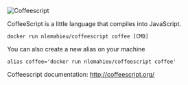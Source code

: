 ![Coffeescript](http://coffeescript.org/documentation/images/logo.png)

CoffeeScript is a little language that compiles into JavaScript.

```
docker run nlemahieu/coffeescript coffee [CMD]
```

You can also create a new alias on your machine

```
alias coffee='docker run nlemahieu/coffeescript coffee'
```

Coffeescript documentation: http://coffeescript.org/
